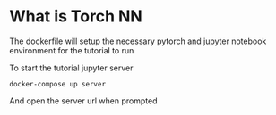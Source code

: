 # What is Torch NN

The dockerfile will setup the necessary pytorch and jupyter notebook environment for the tutorial to run

To start the tutorial jupyter server
```
docker-compose up server
```

And open the server url when prompted
